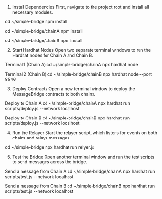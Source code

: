 1. Install Dependencies
First, navigate to the project root and install all necessary modules.

cd ~/simple-bridge
npm install

cd ~/simple-bridge/chainA
npm install

cd ~/simple-bridge/chainB
npm install


2. Start Hardhat Nodes
Open two separate terminal windows to run the Hardhat nodes for Chain A and Chain B.

Terminal 1 (Chain A)
cd ~/simple-bridge/chainA
npx hardhat node

Terminal 2 (Chain B)
cd ~/simple-bridge/chainB
npx hardhat node --port 8546

3. Deploy Contracts
Open a new terminal window to deploy the MessageBridge contracts to both chains.

Deploy to Chain A
cd ~/simple-bridge/chainA
npx hardhat run scripts/deploy.js --network localhost

Deploy to Chain B
cd ~/simple-bridge/chainB
npx hardhat run scripts/deploy.js --network localhost

4. Run the Relayer
Start the relayer script, which listens for events on both chains and relays messages.

cd ~/simple-bridge
npx hardhat run relyer.js

5. Test the Bridge
Open another terminal window and run the test scripts to send messages across the bridge.

Send a message from Chain A
cd ~/simple-bridge/chainA
npx hardhat run scripts/test.js --network localhost

Send a message from Chain B
cd ~/simple-bridge/chainB
npx hardhat run scripts/test.js --network localhost